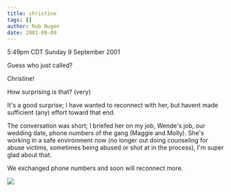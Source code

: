```yaml
---
title: christine
tags: []
author: Rob Nugen
date: 2001-09-09
---
```


<title></title>
<p class=date>5:49pm CDT Sunday 9 September 2001</p>

<p>Guess who just called?</p>

<p>Christine!</p>

<p>How surprising is that?  (very)</p>

<p>It's a good surprise; I have wanted to reconnect with her, but
havent made sufficient (any) effort toward that end.</p>

<p>The conversation was short; I briefed her on my job, Wende's job,
our wedding date, phone numbers of the gang (Maggie and Molly).  She's
working in a safe environment now (no longer out doing counseling for
abuse victims, sometimes being abused or shot at in the process), I'm
super glad about that.</p>

<p>We exchanged phone numbers and soon will reconnect more.</p>

<p><img src='/images/rob/wL-ROB.gif'/></p>

